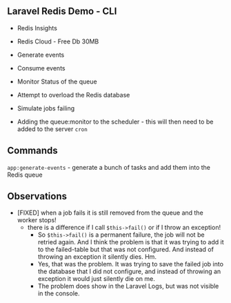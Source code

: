 ## Laravel Redis Demo - CLI 

- Redis Insights
- Redis Cloud - Free Db 30MB
- Generate events
- Consume events
- Monitor Status of the queue
- Attempt to overload the Redis database
- Simulate jobs failing

- Adding the queue:monitor to the scheduler - this will then need to be added
  to the server `cron`

## Commands

`app:generate-events` - generate a bunch of tasks and add them into the Redis queue

## Observations

- [FIXED] when a job fails it is still removed from the queue 
  and the worker stops!
  - there is a difference if I call `$this->fail()` or if I throw an 
    exception!
    - So `$this->fail()` is a permanent failure, the job will not be
      retried again. And I think the problem is that it was trying to
      add it to the failed-table but that was not configured. And instead
      of throwing an exception it silently dies. Hm.
    - Yes, that was the problem. It was trying to save the failed job into the
      database that I did not configure, and instead of throwing an exception
      it would just silently die on me.
    - The problem does show in the Laravel Logs, but was not visible in the
      console.
